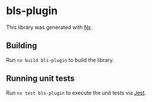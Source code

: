 # bls-plugin

This library was generated with [Nx](https://nx.dev).

## Building

Run `nx build bls-plugin` to build the library.

## Running unit tests

Run `nx test bls-plugin` to execute the unit tests via [Jest](https://jestjs.io).
